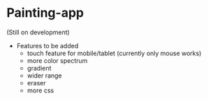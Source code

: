 # Painting-app

(Still on development)
  - Features to be added
    - touch feature for mobile/tablet (currently only mouse works)
    - more color spectrum
    - gradient
    - wider range
    - eraser
    - more css

    
